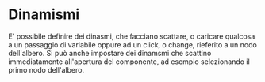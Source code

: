 # Dinamismi

E' possibile definire dei dinasmi, che facciano scattare, o caricare qualcosa a un passaggio di variabile oppure ad un click, o change, rieferito a un nodo dell'albero.
Si può anche impostare dei dinamsmi che scattino immediatamente all'apertura del componente, ad esempio selezionando il primo nodo dell'albero.
